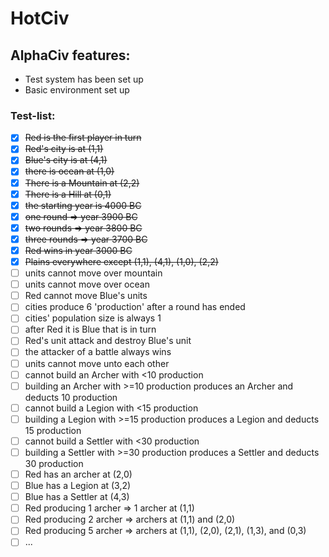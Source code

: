 # HotCiv

## AlphaCiv features:
* Test system has been set up
* Basic environment set up

### Test-list:
* [x] ~~Red is the first player in turn~~
* [x] ~~Red's city is at (1,1)~~
* [x] ~~Blue's city is at (4,1)~~
* [x] ~~there is ocean at (1,0)~~
* [x] ~~There is a Mountain at (2,2)~~
* [x] ~~There is a Hill at (0,1)~~
* [x] ~~the starting year is 4000 BC~~
* [x] ~~one round => year 3900 BC~~
* [x] ~~two rounds => year 3800 BC~~
* [x] ~~three rounds => year 3700 BC~~
* [x] ~~Red wins in year 3000 BC~~
* [x] ~~Plains everywhere except (1,1), (4,1), (1,0), (2,2)~~
* [ ] units cannot move over mountain
* [ ] units cannot move over ocean
* [ ] Red cannot move Blue's units
* [ ] cities produce 6 'production' after a round has ended
* [ ] cities' population size is always 1
* [ ] after Red it is Blue that is in turn
* [ ] Red's unit attack and destroy Blue's unit
* [ ] the attacker of a battle always wins
* [ ] units cannot move unto each other
* [ ] cannot build an Archer with <10 production
* [ ] building an Archer with >=10 production produces an Archer and deducts 10 production
* [ ] cannot build a Legion with <15 production
* [ ] building a Legion with >=15 production produces a Legion and deducts 15 production
* [ ] cannot build a Settler with <30 production
* [ ] building a Settler with >=30 production produces a Settler and deducts 30 production
* [ ] Red has an archer at (2,0)
* [ ] Blue has a Legion at (3,2)
* [ ] Blue has a Settler at (4,3)
* [ ] Red producing 1 archer => 1 archer at (1,1)
* [ ] Red producing 2 archer => archers at (1,1) and (2,0)
* [ ] Red producing 5 archer => archers at (1,1), (2,0), (2,1), (1,3), and (0,3)
* [ ] ...